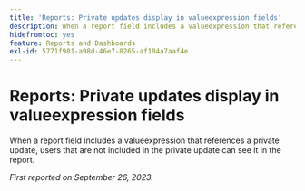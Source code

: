 ```yaml
---
title: 'Reports: Private updates display in valueexpression fields'
description: When a report field includes a valueexpression that references a private update, users that are not included in the private update can see it in the report.
hidefromtoc: yes
feature: Reports and Dashboards
exl-id: 5771f981-a98d-46e7-8265-af104a7aaf4e
---
```

# Reports: Private updates display in valueexpression fields

When a report field includes a valueexpression that references a private update, users that are not included in the private update can see it in the report.

_First reported on September 26, 2023._
